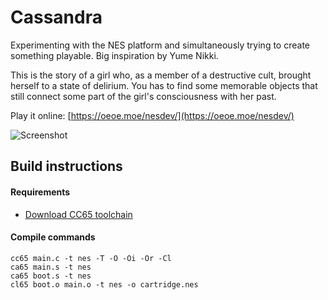 # Cassandra
Experimenting with the NES platform and simultaneously trying to create something playable. Big inspiration by Yume Nikki.

This is the story of a girl who, as a member of a destructive cult, brought herself to a state of delirium. You has to find some memorable objects that still connect some part of the girl's consciousness with her past.

Play it online: [https://oeoe.moe/nesdev/](https://oeoe.moe/nesdev/)

![Screenshot](https://github.com/smugd/nes-game/raw/master/prototype_1.png "Screenshot")

## Build instructions
#### Requirements
- [Download CC65 toolchain](https://cc65.github.io/)
#### Compile commands
```
cc65 main.c -t nes -T -O -Oi -Or -Cl
ca65 main.s -t nes
ca65 boot.s -t nes
cl65 boot.o main.o -t nes -o cartridge.nes
```
